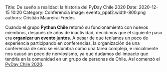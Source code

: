 Title: De sueño a realidad: la historia del PyDay Chile 2020
Date: 2020-12-15 10:20
Category: Conferencia
image: evento_ppal2.width-800.png
authors: Cristián Maureira-Fredes

Cuando el grupo **Python Chile** retomó su funcionamiento con nuevos miembros,
después de años de inactividad, decidimos que el siguiente paso era **organizar
un evento juntos**. A pesar de que teníamos un poco de experiencia participando
en conferencias, la organización de una conferencia de cero se vislumbra como
una tarea compleja, e inicialmente nos causó un poco de nerviosismo, ya que
dudamos del impacto que tendría en la comunidad en un grupo de personas de
Chile. Así comenzó el [PyDay Chile 2020](https://pyday.cl).


